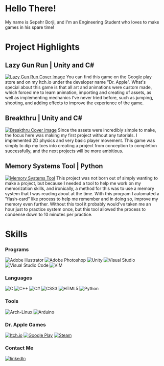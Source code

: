# Hello There!
My name is Sepehr Borji, and I'm an Engineering Student who loves to make games in his spare time!

# Project Highlights

## Lazy Gun Run | Unity and C#
[![Lazy Gun Run Cover Image](https://img.itch.zone/aW1hZ2UvMTQxNzQ0Mi84MjU1NDAzLmpwZw==/original/1ynfHN.jpg)](https://dr-apple-games.itch.io/lazy-gun-run)
You can find this game on the Google play store and on my Itch.io under the developer name "Dr. Apple". What's special about this game is that all art and animations were custom made, which forced me to learn animation, importing and creating of assets, as well as implementing mechanics I've never tried before, such as jumping, shooting, and adding effects to improve the experience of the game.

## Breakthru | Unity and C#
[![Breakthru Cover Image](https://github.com/SepehrBorji/Breakthru-Build/blob/main/breakthrough%20social%20media.png)](https://github.com/SepehrBorji/Breakthru-Build)
Since the assets were incredibly simple to make, the focus here was making my first project without any tutorials. I implemented 2D physics and very basic player movement. This game was simply to dip my toes into creating a project from conception to completion successfully, and the next projects will be more ambitious.

## Memory Systems Tool | Python 
[![Memory Systems Tool](https://github.com/SepehrBorji/Memory-Systems/blob/main/Readme/Memory-systems-preview.png)](https://github.com/SepehrBorji/Memory-Systems)
This project was not born out of simply wanting to make a project, but because I needed a tool to help me work on my memorization skills, and ironically, a method for this was to use a memory system that I was reading about at the time. With this program I automated a "flash-card" like process to help me remember and in doing so, improve my memory even further. Without this tool it probably would've taken me an hour just to practice system once, but this tool allowed the process to condense down to 10 minutes per practice.

# Skills
### Programs
![Adobe Illustrator](https://img.shields.io/badge/Adobe%20Illustrator-FF9A00?style=for-the-badge&logo=adobe%20illustrator&logoColor=white)
![Adobe Photoshop](https://img.shields.io/badge/Adobe%20Photoshop-31A8FF?style=for-the-badge&logo=Adobe%20Photoshop&logoColor=black)
![Unity](https://img.shields.io/badge/Unity-100000?style=for-the-badge&logo=unity&logoColor=white)
![Visual Studio](https://img.shields.io/badge/Visual_Studio-5C2D91?style=for-the-badge&logo=visual%20studio&logoColor=white)
![Visual Studio Code](https://img.shields.io/badge/Visual_Studio_Code-0078D4?style=for-the-badge&logo=visual%20studio%20code&logoColor=white)
![VIM](https://img.shields.io/badge/VIM-%2311AB00.svg?&style=for-the-badge&logo=vim&logoColor=white)

### Languages
![C](https://img.shields.io/badge/C-00599C?style=for-the-badge&logo=c&logoColor=white)
![C++](https://img.shields.io/badge/C%2B%2B-00599C?style=for-the-badge&logo=c%2B%2B&logoColor=white)
![C#](https://img.shields.io/badge/C%23-239120?style=for-the-badge&logo=c-sharp&logoColor=white)
![CSS3](https://img.shields.io/badge/CSS3-1572B6?style=for-the-badge&logo=css3&logoColor=white)
![HTML5](https://img.shields.io/badge/HTML5-E34F26?style=for-the-badge&logo=html5&logoColor=white)
![Python](https://img.shields.io/badge/Python-FFD43B?style=for-the-badge&logo=python&logoColor=blue)

### Tools
![Arch-Linux](https://img.shields.io/badge/Arch_Linux-1793D1?style=for-the-badge&logo=arch-linux&logoColor=white)
![Arduino](https://img.shields.io/badge/Arduino-00979D?style=for-the-badge&logo=Arduino&logoColor=white)

### Dr. Apple Games
[![Itch.io](https://img.shields.io/badge/Itch.io-FA5C5C?style=for-the-badge&logo=itchdotio&logoColor=white)](https://dr-apple-games.itch.io/)
[![Google Play](https://img.shields.io/badge/Google_Play-414141?style=for-the-badge&logo=google-play&logoColor=white)](https://play.google.com/store/apps/developer?id=Dr.+Apple)
[![Steam](https://img.shields.io/badge/Steam-000000?style=for-the-badge&logo=steam&logoColor=white)](https://steamcommunity.com/id/Dr-Apple)

### Contact Me
[![linkedIn](https://img.shields.io/badge/LinkedIn-0077B5?style=for-the-badge&logo=linkedin&logoColor=white)](https://www.linkedin.com/in/sepehr-borji-548673161/)







